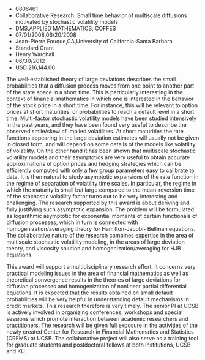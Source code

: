 
* 0806461
* Collaborative Research: Small time behavior of multiscale diffusions motivated by stochastic volatility models
* DMS,APPLIED MATHEMATICS, COFFES
* 07/01/2008,06/20/2008
* Jean-Pierre Fouque,CA,University of California-Santa Barbara
* Standard Grant
* Henry Warchall
* 06/30/2012
* USD 216,144.00

The well-established theory of large deviations describes the small
probabilities that a diffusion process moves from one point to another part of
the state space in a short time. This is particularly interesting in the context
of financial mathematics in which one is interested in the behavior of the stock
price in a short time. For instance, this will be relevant to option prices at
short maturities, or probabilities to reach a default level in a short time.
Multi-factor stochastic volatility models have been studied intensively in the
past years, and they have been found very useful to describe the observed
smile/skew of implied volatilities. At short maturities the rate functions
appearing in the large deviation estimates will usually not be given in closed
form, and will depend on some details of the models like volatility of
volatility. On the other hand it has been shown that multiscale stochastic
volatility models and their asymptotics are very useful to obtain accurate
approximations of option prices and hedging strategies which can be efficiently
computed with only a few group parameters easy to calibrate to data. It is then
natural to study asymptotic expansions of the rate function in the regime of
separation of volatility time scales. In particular, the regime in which the
maturity is small but large compared to the mean-reversion time of the
stochastic volatility factor turns out to be very interesting and challenging.
The research supported by this award is about deriving and fully justifying such
asymptotic expansion. The problem will be formulated as logarithmic asymptotic
for exponential moments of certain functionals of diffusion processes, which in
turn is connected with homogenization/averaging theory for Hamilton-Jacobi-
Bellman equations. The collaborative nature of the research combines expertise
in the area of multiscale stochastic volatility modeling, in the areas of large
deviation theory, and viscosity solution and homogenization/averaging for HJB
equations.

This award will support a multidisciplinary research effort. It concerns very
practical modeling issues in the area of financial mathematics as well as
theoretical convergence results in the theories of large deviations for
diffusion processes and homogenization of nonlinear partial differential
equations. It is expected that the results obtained on small default
probabilities will be very helpful in understanding default mechanisms in credit
markets. This research therefore is very timely. The senior PI at UCSB is
actively involved in organizing conferences, workshops and special sessions
which promote interaction between academic researchers and practitioners. The
research will be given full exposure in the activities of the newly created
Center for Research in Financial Mathematics and Statistics (CRFMS) at UCSB. The
collaborative project will also serve as a training tool for graduate students
and postdoctoral fellows at both institutions, UCSB and KU.
